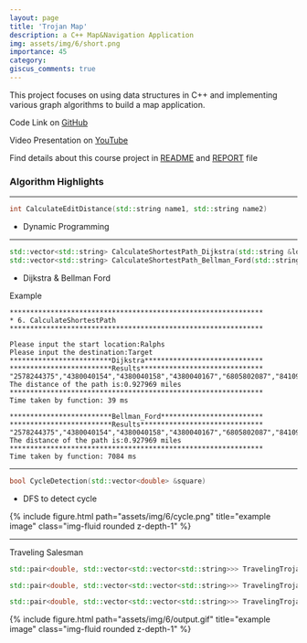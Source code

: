 ```yaml
---
layout: page
title: 'Trojan Map'
description: a C++ Map&Navigation Application
img: assets/img/6/short.png
importance: 45
category:
giscus_comments: true
---
```


This project focuses on using data structures in C++ and implementing various graph algorithms to build a map application.

Code Link on [GitHub](https://github.com/ngcxy/TrojanMap)

Video Presentation on [YouTube](https://www.youtube.com/watch?v=dTmSdIphrBw)

Find details about this course project in [README](https://github.com/ngcxy/TrojanMap/blob/main/README.md) and [REPORT](https://github.com/ngcxy/TrojanMap/blob/main/REPORT.md) file


### Algorithm Highlights

---

```c++
int CalculateEditDistance(std::string name1, std::string name2)
```
- Dynamic Programming

---

```c++
std::vector<std::string> CalculateShortestPath_Dijkstra(std::string &location1_name, std::string &location2_name)
std::vector<std::string> CalculateShortestPath_Bellman_Ford(std::string &location1_name, std::string &location2_name)
```
- Dijkstra & Bellman Ford

Example

```shell
**************************************************************
* 6. CalculateShortestPath                                    
**************************************************************

Please input the start location:Ralphs
Please input the destination:Target
*************************Dijkstra*****************************
*************************Results******************************
"2578244375","4380040154","4380040158","4380040167","6805802087","8410938469","6813416131","7645318201","6813416130","6813416129","123318563","452688940","6816193777","123408705","6816193774","452688933","452688931","123230412","6816193770","6787470576","4015442011","6816193692","6816193693","6816193694","4015377691","544693739","6816193696","6804883323","6807937309","6807937306","6816193698","4015377690","4015377689","122814447","6813416159","6813405266","4015372488","4015372487","6813405229","122719216","6813405232","4015372486","7071032399","4015372485","6813379479","6813379584","6814769289","5237417650",
The distance of the path is:0.927969 miles
**************************************************************
Time taken by function: 39 ms

*************************Bellman_Ford*************************
*************************Results******************************
"2578244375","4380040154","4380040158","4380040167","6805802087","8410938469","6813416131","7645318201","6813416130","6813416129","123318563","452688940","6816193777","123408705","6816193774","452688933","452688931","123230412","6816193770","6787470576","4015442011","6816193692","6816193693","6816193694","4015377691","544693739","6816193696","6804883323","6807937309","6807937306","6816193698","4015377690","4015377689","122814447","6813416159","6813405266","4015372488","4015372487","6813405229","122719216","6813405232","4015372486","7071032399","4015372485","6813379479","6813379584","6814769289","5237417650",
The distance of the path is:0.927969 miles
**************************************************************
Time taken by function: 7084 ms
```

---

```c++
bool CycleDetection(std::vector<double> &square)
```
- DFS to detect cycle

<div class="row">
    <div class="col-sm mt-3 mt-md-0">
        {% include figure.html path="assets/img/6/cycle.png" title="example image" class="img-fluid rounded z-depth-1" %}
    </div>
</div>

---

Traveling Salesman

```c++
std::pair<double, std::vector<std::vector<std::string>>> TravelingTrojan_Brute_force(std::vector<std::string> location_ids)
```

```c++
std::pair<double, std::vector<std::vector<std::string>>> TravelingTrojan_Backtracking(std::vector<std::string> location_ids)
```

```c++
std::pair<double, std::vector<std::vector<std::string>>> TravelingTrojan_2opt(std::vector<std::string> location_ids)
```

<div class="row">
    <div class="col-sm mt-3 mt-md-0">
        {% include figure.html path="assets/img/6/output.gif" title="example image" class="img-fluid rounded z-depth-1" %}
    </div>
</div>
